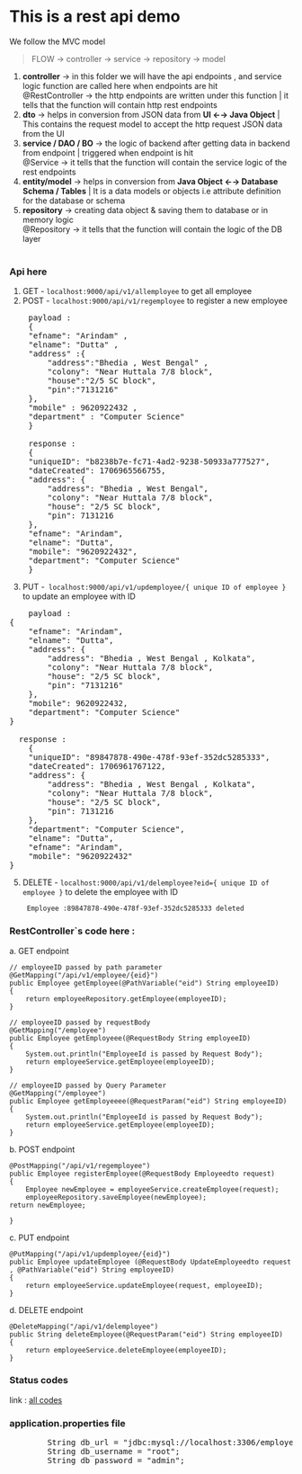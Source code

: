 # This is a rest api demo
We follow the MVC model
>FLOW  → controller  → service → repository → model


1. **controller** → in this folder we will have the api endpoints , and service logic function are called here
   when endpoints are hit<br/>
   @RestController → the http endpoints are written under this function | it tells that the function
   will contain http rest endpoints
2. **dto** → helps in conversion from JSON data from **UI ←→ Java Object**  | This contains the request model to accept the http request JSON data from the UI <br/>
3. **service / DAO / BO** → the logic of backend after getting data in backend from endpoint | triggered when endpoint is hit <br/>
   @Service → it tells that the function will contain the service logic of the rest endpoints
4. **entity/model** → helps in conversion from **Java Object ←→ Database Schema / Tables** | It is a data models or objects i.e attribute definition for the database or schema <br/>
5. **repository** → creating data object & saving them to  database or in memory logic <br/>
   @Repository → it tells that the function will contain the logic of the DB layer<br/><br/>


### Api here

1. GET - `localhost:9000/api/v1/allemployee`  to get all employee  <br/>
2. POST - `localhost:9000/api/v1/regemployee`  to register a new employee <br/>

<pre>
    payload :
    {
    "efname": "Arindam" ,
    "elname": "Dutta" ,
    "address" :{
        "address":"Bhedia , West Bengal" ,
        "colony": "Near Huttala 7/8 block",
        "house":"2/5 SC block",
        "pin":"7131216"
    },
    "mobile" : 9620922432 ,
    "department" : "Computer Science"
    }

    response :
    {
    "uniqueID": "b8238b7e-fc71-4ad2-9238-50933a777527",
    "dateCreated": 1706965566755,
    "address": {
        "address": "Bhedia , West Bengal",
        "colony": "Near Huttala 7/8 block",
        "house": "2/5 SC block",
        "pin": 7131216
    },
    "efname": "Arindam",
    "elname": "Dutta",
    "mobile": "9620922432",
    "department": "Computer Science"
    }
</pre>

3. PUT -` localhost:9000/api/v1/updemployee/{ unique ID of employee }`  to update an employee with ID

<pre>
    payload :
{
    "efname": "Arindam",
    "elname": "Dutta",
    "address": {
        "address": "Bhedia , West Bengal , Kolkata",
        "colony": "Near Huttala 7/8 block",
        "house": "2/5 SC block",
        "pin": "7131216"
    },
    "mobile": 9620922432,
    "department": "Computer Science"
}

  response :
    {
    "uniqueID": "89847878-490e-478f-93ef-352dc5285333",
    "dateCreated": 1706961767122,
    "address": {
        "address": "Bhedia , West Bengal , Kolkata",
        "colony": "Near Huttala 7/8 block",
        "house": "2/5 SC block",
        "pin": 7131216
    },
    "department": "Computer Science",
    "elname": "Dutta",
    "efname": "Arindam",
    "mobile": "9620922432"
}
</pre>


5. DELETE  -  `localhost:9000/api/v1/delemployee?eid={ unique ID of employee }`  to delete the employee with ID

        Employee :89847878-490e-478f-93ef-352dc5285333 deleted


### RestController`s code here :
a. GET endpoint

    // employeeID passed by path parameter    
    @GetMapping("/api/v1/employee/{eid}")
    public Employee getEmployee(@PathVariable("eid") String employeeID)
    {
        return employeeRepository.getEmployee(employeeID);
    }

    // employeeID passed by requestBody
    @GetMapping("/employee")
    public Employee getEmployeee(@RequestBody String employeeID)
    {
        System.out.println("EmployeeId is passed by Request Body");
        return employeeService.getEmployee(employeeID);
    }

    // employeeID passed by Query Parameter
    @GetMapping("/employee")
    public Employee getEmployeeee(@RequestParam("eid") String employeeID)
    {
        System.out.println("EmployeeId is passed by Request Body");
        return employeeService.getEmployee(employeeID);
    }


b. POST endpoint

    @PostMapping("/api/v1/regemployee")                                                
    public Employee registerEmployee(@RequestBody Employeedto request)
    {
        Employee newEmployee = employeeService.createEmployee(request);
        employeeRepository.saveEmployee(newEmployee);
    return newEmployee;

    }

c. PUT endpoint

    @PutMapping("/api/v1/updemployee/{eid}")
    public Employee updateEmployee (@RequestBody UpdateEmployeedto request , @PathVariable("eid") String employeeID)
    {
        return employeeService.updateEmployee(request, employeeID);
    }

d. DELETE endpoint

    @DeleteMapping("/api/v1/delemployee")
    public String deleteEmployee(@RequestParam("eid") String employeeID)
    {
        return employeeService.deleteEmployee(employeeID);
    }

### Status codes
link : [all codes](https://developer.mozilla.org/en-US/docs/Web/HTTP/Status)

### application.properties file
<pre>
        String db_url = "jdbc:mysql://localhost:3306/employee_db?createDatabaseIfNotExist=true";
        String db_username = "root";
        String db_password = "admin";
</pre>